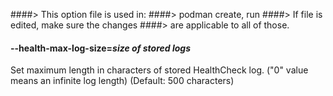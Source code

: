 ####> This option file is used in:
####>   podman create, run
####> If file is edited, make sure the changes
####> are applicable to all of those.
#### **--health-max-log-size**=*size of stored logs*

Set maximum length in characters of stored HealthCheck log. ("0" value means an infinite log length) (Default: 500 characters)
